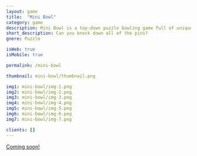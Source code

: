```yaml
---
layout: game
title:  "Mini Bowl"
category: game
description: Mini Bowl is a top-down puzzle bowling game full of unique and challenging puzzles! Can you knock down all of the pins?
short_description: Can you knock down all of the pins?
gnere: Puzzle

isWeb: true
isMobile: true

permalink: /mini-bowl

thumbnail: mini-bowl/thumbnail.png

img1: mini-bowl/img-1.png
img2: mini-bowl/img-2.png
img3: mini-bowl/img-3.png
img4: mini-bowl/img-4.png
img5: mini-bowl/img-5.png
img6: mini-bowl/img-6.png
img7: mini-bowl/img-7.png

clients: []
---
```


<a href="" class="button-normal" target="_BLANK">Coming soon!</a>